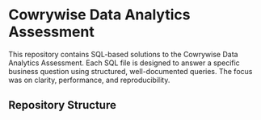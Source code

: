 # Cowrywise Data Analytics Assessment

This repository contains SQL-based solutions to the Cowrywise Data Analytics Assessment. Each SQL file is designed to answer a specific business question using structured, well-documented queries. The focus was on clarity, performance, and reproducibility.

## Repository Structure

